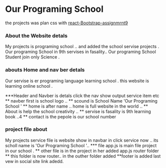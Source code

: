 # Our Programing School

the projects was plan css with [react-Bootstrap-assignmrnt9](https://react-bootstrapi-assignment9.netlify.app/)

### About the Website detals 
My projects is programing school .. and added the school servise projects .
Our programing School in 9th servises in fasality.. Our programing School Student join only Science . 

### abouts Home and nav ber detals 

Our servise  is er programing language learning school .
this website is learning online school .

***Header and Navber is detals click the nav show output service item etc 
** navber first is school logo ..
** scound is School Name 'Our Programing School '
** home is after name ..  home is full website in the world ..
** About is help the school creativity ..
** servise is fasality is 9th learning book ..4
** contact is the pepole is our school number
              
### project file about
My projects service file is website show in navbar in click service now .. its  scholl name is 'Our Programing School '..
*** file app.js is main file project in our school .
** other file is in the project in her added app.js router folder
** this folder is now router.. in the outher folder added 
**footer is added last vew in social site link adedd.